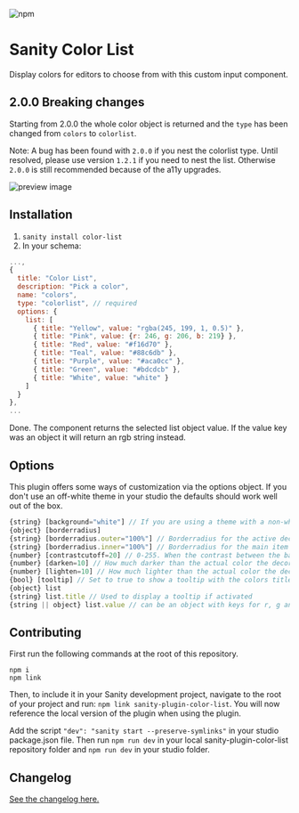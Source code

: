 
![npm](https://img.shields.io/npm/dw/sanity-plugin-color-list?color=%235E6AD2&style=for-the-badge)

# Sanity Color List

Display colors for editors to choose from with this custom input component.

## 2.0.0 Breaking changes
Starting from 2.0.0 the whole color object is returned and the `type` has been changed from `colors` to `colorlist`.

Note: A bug has been found with `2.0.0` if you nest the colorlist type. Until resolved, please use version `1.2.1` if you need to nest the list. Otherwise `2.0.0` is still recommended because of the a11y upgrades.

![preview image](https://github.com/KimPaow/sanity-color-picker/raw/master/src/images/preview.png)

## Installation

1. `sanity install color-list`
2. In your schema:

```js
...,
{
  title: "Color List",
  description: "Pick a color",
  name: "colors",
  type: "colorlist", // required
  options: {
    list: [
      { title: "Yellow", value: "rgba(245, 199, 1, 0.5)" },
      { title: "Pink", value: {r: 246, g: 206, b: 219} },
      { title: "Red", value: "#f16d70" },
      { title: "Teal", value: "#88c6db" },
      { title: "Purple", value: "#aca0cc" },
      { title: "Green", value: "#bdcdcb" },
      { title: "White", value: "white" }
    ]
  }
},
...
```

Done. The component returns the selected list object value. If the value key was an object it will return an rgb string instead.

## Options
This plugin offers some ways of customization via the options object. If you don't use an off-white theme in your studio the defaults should work well out of the box.

```js 
{string} [background="white"] // If you are using a theme with a non-white bg use this to inform the plugin of this non-white background color so that contrasts can be calculated properly
{object} [borderradius]
{string} [borderradius.outer="100%"] // Borderradius for the active decorator
{string} [borderradius.inner="100%"] // Borderradius for the main item
{number} [contrastcutoff=20] // 0-255. When the contrast between the background and the color falls below this level decorate the item with a lighter/darker value for better contrast
{number} [darken=10] // How much darker than the actual color the decoration color will be
{number} [lighten=10] // How much lighter than the actual color the decoration color will be
{bool} [tooltip] // Set to true to show a tooltip with the colors title on hover/focus
{object} list
{string} list.title // Used to display a tooltip if activated
{string || object} list.value // can be an object with keys for r, g and b or a valid color string. 0x formatted hex strings are not supported at the moment.
```

## Contributing
First run the following commands at the root of this repository.

```
npm i
npm link
```

Then, to include it in your Sanity development project, navigate to the root of your project and run: 
`npm link sanity-plugin-color-list`.
You will now reference the local version of the plugin when using the plugin.

Add the script `"dev": "sanity start --preserve-symlinks"` in your studio package.json file.
Then run `npm run dev` in your local sanity-plugin-color-list repository folder and `npm run dev` in your studio folder.

## Changelog

[See the changelog here.](https://github.com/KimPaow/sanity-color-picker/raw/master/CHANGELOG.md)
